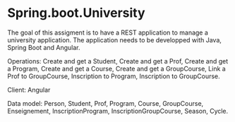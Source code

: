 # Spring.boot.University

The goal of this assigment is to have a REST application to manage a university application. The application needs to be developped with Java, Spring Boot and Angular.


Operations:
Create and get a Student, 
Create and get a Prof, 
Create and get a Program, 
Create and get a Course, 
Create and get a GroupCourse, 
Link a Prof to GroupCourse, 
Inscription to Program, 
Inscription to GroupCourse.

 

Client:
Angular


Data model:
Person, 
Student, 
Prof, 
Program, 
Course, 
GroupCourse, 
Enseignement, 
InscriptionProgram, 
InscriptionGroupCourse, 
Season, 
Cycle.

